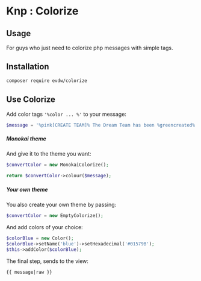Knp : Colorize
==============

Usage
-----

For guys who just need to colorize php messages with simple tags.

Installation
------------

```bash
composer require evdw/colorize
```

Use Colorize
------------

Add color tags `'%color ... %'` to your message:
```php
$message = '%pink[CREATE TEAM]% The Dream Team has been %greencreated%.'
```

##### Monokai theme

And give it to the theme you want:
```php
$convertColor = new MonokaiColorize();

return $convertColor->colour($message);
```

##### Your own theme

You also create your own theme by passing:
```php
$convertColor = new EmptyColorize();
```
And add colors of your choice:
```php
$colorBlue = new Color();
$colorBlue->setName('blue')->setHexadecimal('#01579B');
$this->addColor($colorBlue);
```

The final step, sends to the view:
```twig
{{ message|raw }}
```
